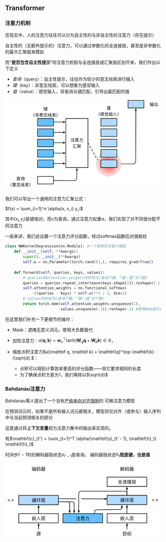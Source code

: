 ## Transformer

### 注意力机制

在现实中，人的注意力往往可以分为自主性的与非自主性的注意力（存在提示）

自主性的（无额外提示的）注意力，可以通过参数化的全连接层，甚至是非参数化的最大汇聚层来模拟

而“**是否包含自主性提示**”将注意力机制与全连接层或汇聚层区别开来，我们作出以下定义

- *查询*（query）：自主性提示，往往作为较少的意志线索进行输入
- *键*（key）：非意志线索，可以想象为感官输入
- *值*（value）：感觉输入，将查询与键匹配，引导出最匹配的值

![../_images/qkv.svg](post_content/深度学习/qkv.svg)

我们可以写出一个通用的注意力汇聚公式：

$f(x) = \sum_{i=1}^n \alpha(x, x_i) y_i$

其中$(x_i,y_i)$是键值对，而$x$为查询，通过注意力权重$\alpha$，我们实现了对不同值分配不同注意力

一般来讲，我们会设置一个注意力评分函数，经过softmax函数后对值赋权

```python
class NWKernelRegression(nn.Module): #一个简单的注意力模型
    def __init__(self, **kwargs):
        super().__init__(**kwargs)
        self.w = nn.Parameter(torch.rand((1,), requires_grad=True))

    def forward(self, queries, keys, values):
        # queries和attention_weights的形状为(查询个数，“键－值”对个数)
        queries = queries.repeat_interleave(keys.shape[1]).reshape((-1, keys.shape[1]))
        self.attention_weights = nn.functional.softmax(
            -((queries - keys) * self.w)**2 / 2, dim=1)
        # values的形状为(查询个数，“键－值”对个数)
        return torch.bmm(self.attention_weights.unsqueeze(1),
                         values.unsqueeze(-1)).reshape(-1) #使用bmm进行高效的小批次矩阵乘法
```

在这里我们补充一下更细节的操作：

- Mask：遮掩无意义词元，使用大负数替代
- 加性注意力：$a(\mathbf q, \mathbf k) = \mathbf w_v^\top \text{tanh}(\mathbf W_q\mathbf q + \mathbf W_k \mathbf k) \in \mathbb{R}$，

- 缩放点积注意力$a(\mathbf q, \mathbf k) = \mathbf{q}^\top \mathbf{k}  /\sqrt{d}.$：
	- 点积可以得到计算效率更高的评分函数——但它要求相同的长度
	- 为了确保点积方差为1，我们再除以$\sqrt{d}$

### Bahdanau注意力

Bahdanau等人提出了一个没有<u>严格单向对齐限制</u>的 可微注意力模型 

在预测词元时，如果不是所有输入词元都相关，模型将仅对齐（或参与）输入序列中与当前预测相关的部分

这是通过将**上下文变量**视为注意力集中的输出来实现的。

有$\mathbf{c}_{t'} = \sum_{t=1}^T \alpha(\mathbf{s}_{t' - 1}, \mathbf{h}_t) \mathbf{h}_t$ 

时间步$t^′−1$时的解码器隐状态$s_{t^′−1}$是查询， 编码器隐状态$h_t$**既是键，也是值**





![../_images/seq2seq-attention-details.svg](post_content/Transformer/seq2seq-attention-details.svg)

